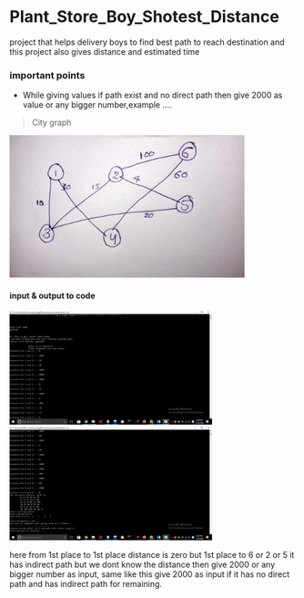 # Plant_Store_Boy_Shotest_Distance
project that helps delivery boys to find best path to reach destination and this project also gives distance and estimated time

### important points 
- While giving values if path exist and no direct path then give 2000 as value or any bigger number,example ....

 >City graph
<img src="places_graph.jpeg" with="100" height="250"/>

#### input & output to code
<img src="inputs.png" with="90" height="200"/> <img src="output.png" with="90" height="200"/>

here from 1st place to 1st place distance is zero but 1st place to 6 or 2 or 5 it has indirect path but we dont know the distance then give 2000 or any bigger number as input, same like this give 2000 as input if it has no direct path and has indirect path for remaining.   
